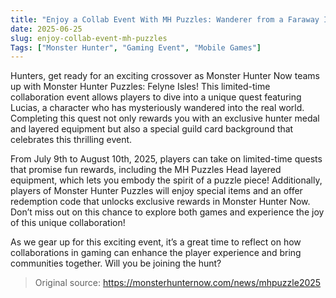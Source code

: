 ```yaml
---
title: "Enjoy a Collab Event With MH Puzzles: Wanderer from a Faraway Isle!"
date: 2025-06-25
slug: enjoy-collab-event-mh-puzzles
Tags: ["Monster Hunter", "Gaming Event", "Mobile Games"]
---
```


Hunters, get ready for an exciting crossover as Monster Hunter Now teams up with Monster Hunter Puzzles: Felyne Isles! This limited-time collaboration event allows players to dive into a unique quest featuring Lucias, a character who has mysteriously wandered into the real world. Completing this quest not only rewards you with an exclusive hunter medal and layered equipment but also a special guild card background that celebrates this thrilling event.

From July 9th to August 10th, 2025, players can take on limited-time quests that promise fun rewards, including the MH Puzzles Head layered equipment, which lets you embody the spirit of a puzzle piece! Additionally, players of Monster Hunter Puzzles will enjoy special items and an offer redemption code that unlocks exclusive rewards in Monster Hunter Now. Don’t miss out on this chance to explore both games and experience the joy of this unique collaboration!

As we gear up for this exciting event, it’s a great time to reflect on how collaborations in gaming can enhance the player experience and bring communities together. Will you be joining the hunt?

> Original source: https://monsterhunternow.com/news/mhpuzzle2025